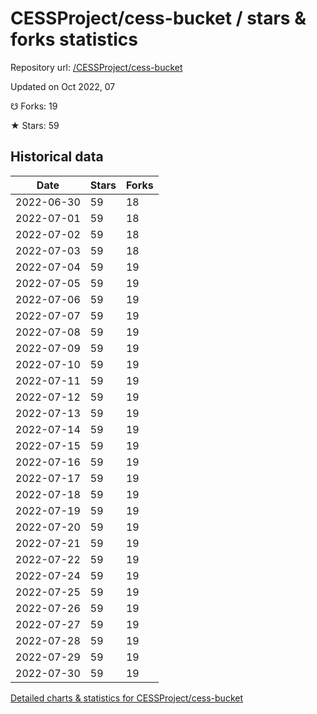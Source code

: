 # CESSProject/cess-bucket / stars & forks statistics

Repository url: [/CESSProject/cess-bucket](https://github.com/CESSProject/cess-bucket)

Updated on Oct 2022, 07

☋ Forks: 19

★ Stars: 59

## Historical data
| Date | Stars | Forks |
|------|-------|-------|
| 2022-06-30 | 59 | 18 | 
| 2022-07-01 | 59 | 18 | 
| 2022-07-02 | 59 | 18 | 
| 2022-07-03 | 59 | 18 | 
| 2022-07-04 | 59 | 19 | 
| 2022-07-05 | 59 | 19 | 
| 2022-07-06 | 59 | 19 | 
| 2022-07-07 | 59 | 19 | 
| 2022-07-08 | 59 | 19 | 
| 2022-07-09 | 59 | 19 | 
| 2022-07-10 | 59 | 19 | 
| 2022-07-11 | 59 | 19 | 
| 2022-07-12 | 59 | 19 | 
| 2022-07-13 | 59 | 19 | 
| 2022-07-14 | 59 | 19 | 
| 2022-07-15 | 59 | 19 | 
| 2022-07-16 | 59 | 19 | 
| 2022-07-17 | 59 | 19 | 
| 2022-07-18 | 59 | 19 | 
| 2022-07-19 | 59 | 19 | 
| 2022-07-20 | 59 | 19 | 
| 2022-07-21 | 59 | 19 | 
| 2022-07-22 | 59 | 19 | 
| 2022-07-24 | 59 | 19 | 
| 2022-07-25 | 59 | 19 | 
| 2022-07-26 | 59 | 19 | 
| 2022-07-27 | 59 | 19 | 
| 2022-07-28 | 59 | 19 | 
| 2022-07-29 | 59 | 19 | 
| 2022-07-30 | 59 | 19 | 


[Detailed charts & statistics for CESSProject/cess-bucket](https://reviewgithub.com/rep/CESSProject/cess-bucket)
